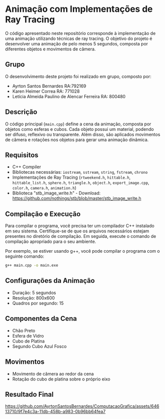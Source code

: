 # Animação com Implementações de Ray Tracing

O código apresentado neste repositório corresponde à implementação de uma animação utilizando técnicas de ray tracing. O objetivo do projeto é desenvolver uma animação de pelo menos 5 segundos, composta por diferentes objetos e movimentos de câmera.

## Grupo
O desenvolvimento deste projeto foi realizado em grupo, composto por:

- Ayrton Santos Bernardes RA:792169
- Karen Heimer Correa RA: 771028
- Letícia Almeida Paulino de Alencar Ferreira RA: 800480

## Descrição
O código principal (`main.cpp`) define a cena da animação, composta por objetos como esferas e cubos. Cada objeto possui um material, podendo ser difuso, reflexivo ou transparente. Além disso, são aplicados movimentos de câmera e rotações nos objetos para gerar uma animação dinâmica.

## Requisitos
- C++ Compiler
- Bibliotecas necessárias: `iostream`, `sstream`, `string`, `fstream`, `chrono`
- Implementações de Ray Tracing (`rtweekend.h`, `hittable.h`, `hittable_list.h`, `sphere.h`, `triangle.h`, `object.h`, `export_image.cpp`, `color.h`, `camera.h`, `animation.h`)
- Biblioteca "stb_image_write.h" - Download: https://github.com/nothings/stb/blob/master/stb_image_write.h

## Compilação e Execução

Para compilar o programa, você precisa ter um compilador C++ instalado em seu sistema. Certifique-se de que os arquivos necessários estejam presentes no diretório de compilação. Em seguida, execute o comando de compilação apropriado para o seu ambiente.

Por exemplo, se estiver usando g++, você pode compilar o programa com o seguinte comando:

```bash
g++ main.cpp -o main.exe
```
## Configurações da Animação

- Duração: 5 segundos
- Resolução: 800x600
- Quadros por segundo: 15

## Componentes da Cena
- Chão Preto
- Esfera de Vidro
- Cubo de Platina
- Segundo Cubo Azul Fosco

## Movimentos
- Movimento de câmera ao redor da cena
- Rotação do cubo de platina sobre o próprio eixo

## Resultado Final

https://github.com/AyrtonSantosBernardes/ComputacaoGrafica/assets/64613710/9f7e4c3a-11db-458b-a983-0b96bb64fea7
